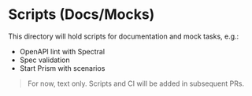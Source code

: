 # Scripts (Docs/Mocks)

This directory will hold scripts for documentation and mock tasks, e.g.:
- OpenAPI lint with Spectral
- Spec validation
- Start Prism with scenarios

> For now, text only. Scripts and CI will be added in subsequent PRs.